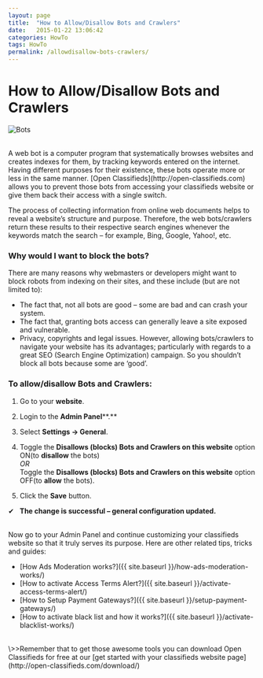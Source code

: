 ```yaml
---
layout: page
title:  "How to Allow/Disallow Bots and Crawlers"
date:   2015-01-22 13:06:42
categories: HowTo
tags: HowTo
permalink: /allowdisallow-bots-crawlers/
---
```

# How to Allow/Disallow Bots and Crawlers

![Bots](http://open-classifieds.com/wp-content/uploads/2015/01/1280x853xlock-and-key-367696_1280.jpg.pagespeed.ic.YSkTYWBoD_.jpg) 

<br>
A web bot is a computer program that systematically browses websites and creates indexes for them, by tracking keywords entered on the internet. Having different purposes for their existence, these bots operate more or less in the same manner. [Open Classifieds](http://open-classifieds.com) allows you to prevent those bots from accessing your classifieds website or give them back their access with a single switch.

The process of collecting information from online web documents helps to reveal a website’s structure and purpose. Therefore, the web bots/crawlers return these results to their respective search engines whenever the keywords match the search – for example, Bing, Google, Yahoo!, etc.

### Why would I want to block the bots?

There are many reasons why webmasters or developers might want to block robots from indexing on their sites, and these include (but are not limited to): 

  * The fact that, not all bots are good – some are bad and can crash your system.
  * The fact that, granting bots access can generally leave a site exposed and vulnerable.
  * Privacy, copyrights and legal issues.
However, allowing bots/crawlers to navigate your website has its advantages; particularly with regards to a great SEO (Search Engine Optimization) campaign. So you shouldn’t block all bots because some are ‘good’. 

### To allow/disallow Bots and Crawlers:

1. Go to your **website**.
2. Login to the **Admin Panel****.**
3. Select **Settings -> General**.
4. Toggle the **Disallows (blocks) Bots and Crawlers on this website** option ON(to **disallow** the bots)  
*OR*  
Toggle the **Disallows (blocks) Bots and Crawlers on this website** option OFF(to **allow** the bots).

5. Click the **Save** button.

✔   **The change is successful – general configuration updated.** 

<br>
Now go to your Admin Panel and continue customizing your classifieds website so that it truly serves its purpose.  
Here are other related tips, tricks and guides: 

* [How Ads Moderation works?]({{ site.baseurl }}/how-ads-moderation-works/)
* [How to activate Access Terms Alert?]({{ site.baseurl }}/activate-access-terms-alert/)
* [How to Setup Payment Gateways?]({{ site.baseurl }}/setup-payment-gateways/)
* [How to activate black list and how it works?]({{ site.baseurl }}/activate-blacklist-works/)

<br>
\>>Remember that to get those awesome tools you can download Open Classifieds for free at our [get started with your classifieds website page](http://open-classifieds.com/download/)


<!--title: How to Allow/Disallow Bots and Crawlers
link: http://open-classifieds.com/2015/01/22/allowdisallow-bots-crawlers/
author: Tana
description: 
post_id: 22968
created: 2015/01/22 14:06:42
created_gmt: 2015/01/22 13:06:42
comment_status: open
post_name: allowdisallow-bots-crawlers
status: publish
post_type: post-->
